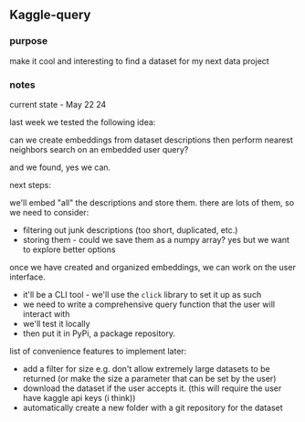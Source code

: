 ## Kaggle-query

### purpose

make it cool and interesting to find a dataset for my next data project

### notes

current state - May 22 24

last week we tested the following idea:

can we create embeddings from dataset descriptions then perform nearest neighbors search on an embedded user query?

and we found, yes we can.

next steps:

we'll embed "all" the descriptions and store them. there are lots of them, so we need to consider:

- filtering out junk descriptions (too short, duplicated, etc.)
- storing them - could we save them as a numpy array? yes but we want to explore better options

once we have created and organized embeddings, we can work on the user interface.

- it'll be a CLI tool - we'll use the `click` library to set it up as such
- we need to write a comprehensive query function that the user will interact with
- we'll test it locally
- then put it in PyPi, a package repository.


list of convenience features to implement later:

- add a filter for size e.g. don't allow extremely large datasets to be returned (or make the size a parameter that can be set by the user) 
- download the dataset if the user accepts it. (this will require the user have kaggle api keys (i think))
- automatically create a new folder with a git repository for the dataset

